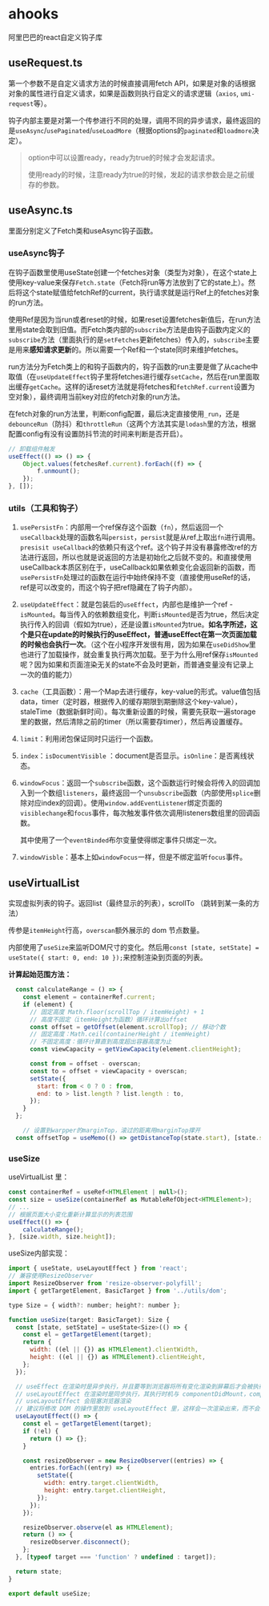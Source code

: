 # ahooks

阿里巴巴的react自定义钩子库

## useRequest.ts

第一个参数不是自定义请求方法的时候直接调用fetch API，如果是对象的话根据对象的属性进行自定义请求，如果是函数则执行自定义的请求逻辑（`axios`, `umi-request`等）。

钩子内部主要是对第一个传参进行不同的处理，调用不同的异步请求，最终返回的是`useAsync`/`usePaginated`/`useLoadMore`（根据options的`paginated`和`loadmore`决定）。

> option中可以设置ready，ready为true的时候才会发起请求。
>
> 使用ready的时候，注意ready为true的时候，发起的请求参数会是之前缓存的参数。

## useAsync.ts

里面分别定义了Fetch类和useAsync钩子函数。  

### useAsync钩子

在钩子函数里使用useState创建一个fetches对象（类型为对象），在这个state上使用key-value来保存`Fetch.state`（Fetch将run等方法放到了它的state上）。然后将这个state赋值给fetchRef的current，执行请求就是运行Ref上的fetches对象的run方法。

使用Ref是因为当run或者reset的时候，如果reset设置fetches新值后，在run方法里用state会取到旧值。而Fetch类内部的`subscribe`方法是由钩子函数内定义的`subscribe`方法（里面执行的是`setFetches`更新fetches）传入的，`subscribe`主要是用来**感知请求更新**的。所以需要一个Ref和一个state同时来维护fetches。

run方法分为Fetch类上的和钩子函数内的，钩子函数的run主要是做了从cache中取值（在`useUpdateEffect`钩子里将fetches进行缓存`setCache`，然后在run里面取出缓存`getCache`。这样的话reset方法就是将fetches和`fetchRef.current`设置为空对象），最终调用当前key对应的fetch对象的run方法。

在fetch对象的run方法里，判断config配置，最后决定直接使用`_run`，还是`debounceRun`（防抖）和`throttleRun`（这两个方法其实是`lodash`里的方法，根据配置config有没有设置防抖节流的时间来判断是否开启）。

```js
// 卸载组件触发
useEffect(() => () => {
	Object.values(fetchesRef.current).forEach((f) => {
		f.unmount();
	});
}, []);
```

### utils（工具和钩子）

1. `usePersistFn`：内部用一个ref保存这个函数（`fn`），然后返回一个`useCallback`处理的函数名叫`persist`，`persist`就是从ref上取出`fn`进行调用。`presisit useCallback`的依赖只有这个ref。这个钩子并没有暴露修改ref的方法进行返回，所以也就是说返回的方法是初始化之后就不变的。和直接使用useCallback本质区别在于，useCallback如果依赖变化会返回新的函数，而`usePersistFn`处理过的函数在运行中始终保持不变（直接使用useRef的话，ref是可以改变的，而这个钩子把ref隐藏在了钩子内部）。

2. `useUpdateEffect`：就是包装后的`useEffect`，内部也是维护一个ref - `isMounted`。每当传入的依赖数组变化，判断`isMounted`是否为true，然后决定执行传入的回调（假如为true），还是设置`isMounted`为true。**如名字所述，这个是只在update的时候执行的useEffect，普通useEffect在第一次页面加载的时候也会执行一次**。（这个在小程序开发很有用，因为如果在`useDidShow`里也进行了加载操作，就会重复执行两次加载。至于为什么用ref保存`isMounted`呢？因为如果和页面渲染无关的state不会及时更新，而普通变量没有记录上一次的值的能力）

3. `cache`（工具函数）：用一个Map去进行缓存，key-value的形式。value值包括data，timer（定时器，根据传入的缓存期限到期删除这个key-value），staleTime（数据新鲜时间）。每次重新设置的时候，需要先获取一遍storage里的数据，然后清除之前的timer（所以需要存timer），然后再设置缓存。

4. `limit`：利用闭包保证同时只运行一个函数。

5. `index`：`isDocumentVisible` ：document是否显示。`isOnline`：是否离线状态。

6. `windowFocus`：返回一个`subscribe`函数，这个函数运行时候会将传入的回调加入到一个数组`listeners`，最终返回一个`unsubscribe`函数（内部使用`splice`删除对应index的回调）。使用`window.addEventListener`绑定页面的`visiblechange`和`focus`事件，每次触发事件依次调用listeners数组里的回调函数。

   其中使用了一个`eventBinded`布尔变量使得绑定事件只绑定一次。

7. `windowVisble`：基本上如`windowFocus`一样，但是不绑定监听`focus`事件。

## useVirtualList

实现虚拟列表的钩子。返回list（最终显示的列表），scrollTo （跳转到某一条的方法）

传参是`itemHeight`行高，`overscan`额外展示的 dom 节点数量。

内部使用了`useSize`来监听DOM尺寸的变化。然后用`const [state, setState] = useState({ start: 0, end: 10 });`来控制渲染到页面的列表。

**计算起始范围方法：**

```js
  const calculateRange = () => {
    const element = containerRef.current;
    if (element) {
      // 固定高度 Math.floor(scrollTop / itemHeight) + 1
      // 高度不固定（itemHeight为函数）循环计算出offset
      const offset = getOffset(element.scrollTop); // 移动个数
      // 固定高度：Math.ceil(containerHeight / itemHeight)
      // 不固定高度：循环计算直到高度超出容器高度为止
      const viewCapacity = getViewCapacity(element.clientHeight);

      const from = offset - overscan;
      const to = offset + viewCapacity + overscan;
      setState({
        start: from < 0 ? 0 : from,
        end: to > list.length ? list.length : to,
      });
    }
  };

	// 设置到warpper的marginTop，滚过的距离用marginTop撑开
  const offsetTop = useMemo(() => getDistanceTop(state.start), [state.start]);
```



### useSize

useVirtualList 里：

```js
const containerRef = useRef<HTMLElement | null>();
const size = useSize(containerRef as MutableRefObject<HTMLElement>);
// ...
// 根据页面大小变化重新计算显示的列表范围
useEffect(() => {
    calculateRange();
}, [size.width, size.height]);
```

useSize内部实现：

```javascript
import { useState, useLayoutEffect } from 'react';
// 兼容使用ResizeObserver
import ResizeObserver from 'resize-observer-polyfill';
import { getTargetElement, BasicTarget } from '../utils/dom';

type Size = { width?: number; height?: number };

function useSize(target: BasicTarget): Size {
  const [state, setState] = useState<Size>(() => {
    const el = getTargetElement(target);
    return {
      width: ((el || {}) as HTMLElement).clientWidth,
      height: ((el || {}) as HTMLElement).clientHeight,
    };
  });

  // useEffect 在渲染时是异步执行，并且要等到浏览器将所有变化渲染到屏幕后才会被执行。 
  // useLayoutEffect 在渲染时是同步执行，其执行时机与 componentDidMount，componentDidUpdate 一致
  // useLayoutEffect 会阻塞浏览器渲染
  // 建议将修改 DOM 的操作里放到 useLayoutEffect 里，这样会一次渲染出来，而不会出现闪屏
  useLayoutEffect(() => {
    const el = getTargetElement(target);
    if (!el) {
      return () => {};
    }

    const resizeObserver = new ResizeObserver((entries) => {
      entries.forEach((entry) => {
        setState({
          width: entry.target.clientWidth,
          height: entry.target.clientHeight,
        });
      });
    });

    resizeObserver.observe(el as HTMLElement);
    return () => {
      resizeObserver.disconnect();
    };
  }, [typeof target === 'function' ? undefined : target]);

  return state;
}

export default useSize;
```

